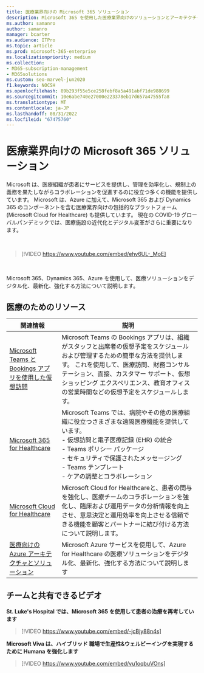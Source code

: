 ```yaml
---
title: 医療業界向けの Microsoft 365 ソリューション
description: Microsoft 365 を使用した医療業界向けのソリューションとアーキテクチャのリソースについて説明します
ms.author: samanro
author: samanro
manager: bcarter
ms.audience: ITPro
ms.topic: article
ms.prod: microsoft-365-enterprise
ms.localizationpriority: medium
ms.collection:
- M365-subscription-management
- M365solutions
ms.custom: seo-marvel-jun2020
f1.keywords: NOCSH
ms.openlocfilehash: 89b293f55e5ce258febf8a5a491abf71de988699
ms.sourcegitcommit: 10e6abe740e27000e223378eb17d657a47555fa8
ms.translationtype: MT
ms.contentlocale: ja-JP
ms.lasthandoff: 08/31/2022
ms.locfileid: "67475760"
---
```

# <a name="microsoft-365-solutions-for-the-healthcare-industry"></a>医療業界向けの Microsoft 365 ソリューション

Microsoft は、医療組織が患者にサービスを提供し、管理を効率化し、規制上の義務を果たしながらコラボレーションを促進するのに役立つ多くの機能を提供しています。 Microsoft は、Azure に加えて、Microsoft 365 および Dynamics 365 のコンポーネントを含む医療業界向けの包括的なプラットフォーム (Microsoft Cloud for Healthcare) も提供しています。 現在の COVID-19 グローバルパンデミックでは、医療施設の近代化とデジタル変革がさらに重要になります。

<br>

> [!VIDEO https://www.youtube.com/embed/ehv6UL-_MoE]

<br>

Microsoft 365、Dynamics 365、Azure を使用して、医療ソリューションをデジタル化、最新化、強化する方法について説明します。

## <a name="resources-for-healthcare"></a>医療のためのリソース

|関連情報 |説明  |
|---------|---------|
|[Microsoft Teams と Bookings アプリを使用した仮想訪問](/microsoftteams/expand-teams-across-your-org/bookings-virtual-visits)  |      Microsoft Teams の Bookings アプリは、組織がスタッフと出席者の仮想予定をスケジュールおよび管理するための簡単な方法を提供します。 これを使用して、医療訪問、財務コンサルテーション、面接、カスタマー サポート、仮想ショッピング エクスペリエンス、教育オフィスの営業時間などの仮想予定をスケジュールします。   |
|[Microsoft 365 for Healthcare](/microsoft-365/frontline/teams-in-hc)    |  Microsoft Teams では、病院やその他の医療組織に役立つさまざまな遠隔医療機能を提供しています。 <br>- 仮想訪問と電子医療記録 (EHR) の統合<br>- Teams ポリシー パッケージ<br>- セキュリティで保護されたメッセージング<br>- Teams テンプレート<br>- ケアの調整とコラボレーション      |
|[Microsoft Cloud for Healthcare](/industry/healthcare/overview)  | Microsoft Cloud for Healthcareと、患者の関与を強化し、医療チームのコラボレーションを強化し、臨床および運用データの分析情報を向上させ、意思決定と運用効率を向上させる信頼できる機能を顧客とパートナーに結び付ける方法について説明します。     |
| [医療向けの Azure アーキテクチャとソリューション](/azure/architecture/industries/healthcare)| Microsoft Azure サービスを使用して、Azure for Healthcare の医療ソリューションをデジタル化、最新化、強化する方法について説明します|

## <a name="videos-you-can-share-with-your-team"></a>チームと共有できるビデオ

**St. Luke's Hospital では、Microsoft 365 を使用して患者の治療を再考しています**
<br>

> [!VIDEO https://www.youtube.com/embed/-jcBjy88n4s]

**Microsoft Viva は、ハイブリッド 職場で生産性&ウェルビーイングを実現するために Humana を強化します**

> [!VIDEO https://www.youtube.com/embed/vu1oqbuVOns]



<br>
